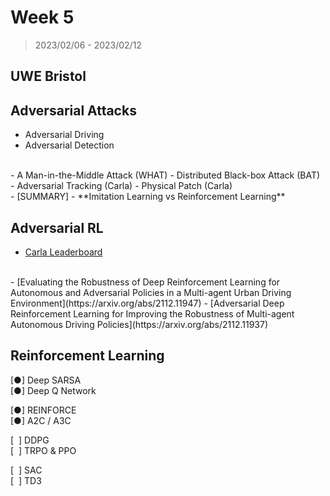 # Week 5

> 2023/02/06 - 2023/02/12

## UWE Bristol



## Adversarial Attacks

- Adversarial Driving  
- Adversarial Detection  
<br/>
- A Man-in-the-Middle Attack (WHAT)  
- Distributed Black-box Attack (BAT)  
<br/>
- Adversarial Tracking (Carla)  
- Physical Patch (Carla)  
<br/>
- [SUMMARY] 
- **Imitation Learning vs Reinforcement Learning**

## Adversarial RL

- [Carla Leaderboard](https://leaderboard.carla.org/leaderboard/)  
<br/>
- [Evaluating the Robustness of Deep Reinforcement Learning for Autonomous and Adversarial Policies in a Multi-agent Urban Driving Environment](https://arxiv.org/abs/2112.11947)  
- [Adversarial Deep Reinforcement Learning for Improving the Robustness of Multi-agent Autonomous Driving Policies](https://arxiv.org/abs/2112.11937)  

## Reinforcement Learning

[●] Deep SARSA  
[●] Deep Q Network  

[●] REINFORCE  
[●] A2C / A3C  

[&nbsp; ] DDPG  
[&nbsp; ] TRPO & PPO  

[&nbsp; ] SAC  
[&nbsp; ] TD3  
